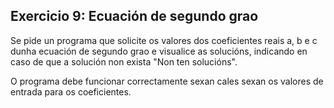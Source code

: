 ## Exercicio 9: Ecuación de segundo grao
Se pide un programa que solicite os valores dos coeficientes reais a, b e c dunha ecuación de segundo grao e visualice as solucións, indicando en caso de que a solución non exista "Non ten solucións".

O programa debe funcionar correctamente sexan cales sexan os valores de entrada para os coeficientes.